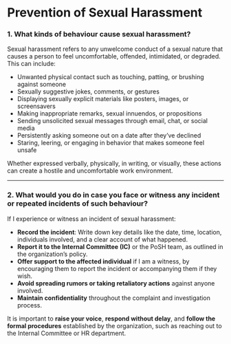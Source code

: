 # Prevention of Sexual Harassment

### 1. What kinds of behaviour cause sexual harassment?

Sexual harassment refers to any unwelcome conduct of a sexual nature that causes a person to feel uncomfortable, offended, intimidated, or degraded. This can include:

* Unwanted physical contact such as touching, patting, or brushing against someone
* Sexually suggestive jokes, comments, or gestures
* Displaying sexually explicit materials like posters, images, or screensavers
* Making inappropriate remarks, sexual innuendos, or propositions
* Sending unsolicited sexual messages through email, chat, or social media
* Persistently asking someone out on a date after they’ve declined
* Staring, leering, or engaging in behavior that makes someone feel unsafe

Whether expressed verbally, physically, in writing, or visually, these actions can create a hostile and uncomfortable work environment.


---

### 2. What would you do in case you face or witness any incident or repeated incidents of such behaviour?

If I experience or witness an incident of sexual harassment:

* **Record the incident**: Write down key details like the date, time, location, individuals involved, and a clear account of what happened.
* **Report it to the Internal Committee (IC)** or the PoSH team, as outlined in the organization’s policy.
* **Offer support to the affected individual** if I am a witness, by encouraging them to report the incident or accompanying them if they wish.
* **Avoid spreading rumors or taking retaliatory actions** against anyone involved.
* **Maintain confidentiality** throughout the complaint and investigation process.

It is important to **raise your voice**, **respond without delay**, and **follow the formal procedures** established by the organization, such as reaching out to the Internal Committee or HR department.
